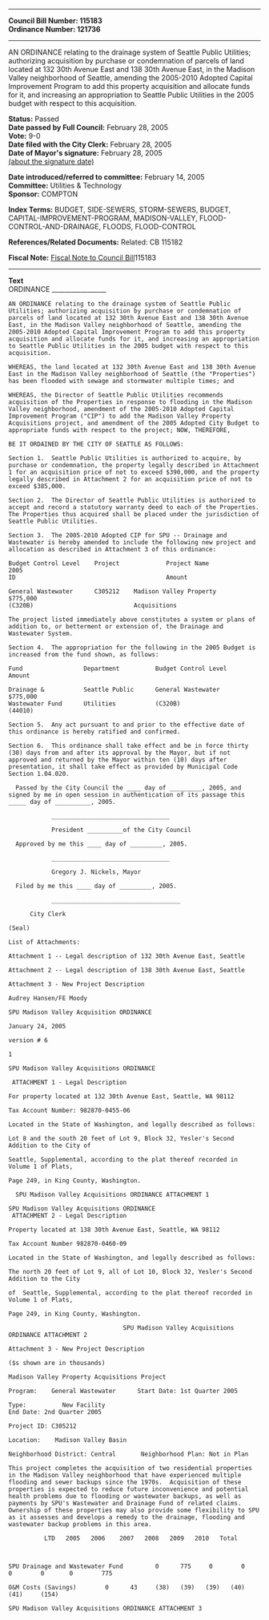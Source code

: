 * * * * *  
  
**Council Bill Number: [](#h0)[](#h2)115183**   
**Ordinance Number: 121736**  
  
* * * * *  
  
AN ORDINANCE relating to the drainage system of Seattle Public Utilities; authorizing acquisition by purchase or condemnation of parcels of land located at 132 30th Avenue East and 138 30th Avenue East, in the Madison Valley neighborhood of Seattle, amending the 2005-2010 Adopted Capital Improvement Program to add this property acquisition and allocate funds for it, and increasing an appropriation to Seattle Public Utilities in the 2005 budget with respect to this acquisition.  
  
**Status:** Passed   
**Date passed by Full Council:** February 28, 2005   
**Vote:** 9-0   
**Date filed with the City Clerk:** February 28, 2005   
**Date of Mayor's signature:** February 28, 2005   
[(about the signature date)](/~public/approvaldate.htm)   
  
  
**Date introduced/referred to committee:** February 14, 2005   
**Committee:** Utilities & Technology   
**Sponsor:** COMPTON   
  
**Index Terms:** BUDGET, SIDE-SEWERS, STORM-SEWERS, BUDGET, CAPITAL-IMPROVEMENT-PROGRAM, MADISON-VALLEY, FLOOD-CONTROL-AND-DRAINAGE, FLOODS, FLOOD-CONTROL  
  
**References/Related Documents:** Related: CB 115182  
  
**Fiscal Note:** [Fiscal Note to Council Bill](http://clerk.seattle.gov/~public/fnote/115183.htm)[](#h1)[](#h3)115183  
  
* * * * *  
  
**Text**  
    ORDINANCE _________________  
  
    AN ORDINANCE relating to the drainage system of Seattle Public  
    Utilities; authorizing acquisition by purchase or condemnation of  
    parcels of land located at 132 30th Avenue East and 138 30th Avenue  
    East, in the Madison Valley neighborhood of Seattle, amending the  
    2005-2010 Adopted Capital Improvement Program to add this property  
    acquisition and allocate funds for it, and increasing an appropriation  
    to Seattle Public Utilities in the 2005 budget with respect to this  
    acquisition.  
  
    WHEREAS, the land located at 132 30th Avenue East and 138 30th Avenue  
    East in the Madison Valley neighborhood of Seattle (the "Properties")  
    has been flooded with sewage and stormwater multiple times; and  
  
    WHEREAS, the Director of Seattle Public Utilities recommends  
    acquisition of the Properties in response to flooding in the Madison  
    Valley neighborhood, amendment of the 2005-2010 Adopted Capital  
    Improvement Program ("CIP") to add the Madison Valley Property  
    Acquisitions project, and amendment of the 2005 Adopted City Budget to  
    appropriate funds with respect to the project; NOW, THEREFORE,  
  
    BE IT ORDAINED BY THE CITY OF SEATTLE AS FOLLOWS:  
  
    Section 1.  Seattle Public Utilities is authorized to acquire, by  
    purchase or condemnation, the property legally described in Attachment  
    1 for an acquisition price of not to exceed $390,000, and the property  
    legally described in Attachment 2 for an acquisition price of not to  
    exceed $385,000.  
  
    Section 2.  The Director of Seattle Public Utilities is authorized to  
    accept and record a statutory warranty deed to each of the Properties.  
    The Properties thus acquired shall be placed under the jurisdiction of  
    Seattle Public Utilities.  
  
    Section 3.  The 2005-2010 Adopted CIP for SPU -- Drainage and  
    Wastewater is hereby amended to include the following new project and  
    allocation as described in Attachment 3 of this ordinance:  
  
    Budget Control Level    Project             Project Name             2005  
    ID                                          Amount  
  
    General Wastewater      C305212    Madison Valley Property           $775,000  
    (C320B)                            Acquisitions  
  
    The project listed immediately above constitutes a system or plans of  
    addition to, or betterment or extension of, the Drainage and  
    Wastewater System.  
  
    Section 4.  The appropriation for the following in the 2005 Budget is  
    increased from the fund shown, as follows:  
  
    Fund                 Department          Budget Control Level         Amount  
  
    Drainage &           Seattle Public      General Wastewater         $775,000  
    Wastewater Fund      Utilities           (C320B)  
    (44010)  
  
    Section 5.  Any act pursuant to and prior to the effective date of  
    this ordinance is hereby ratified and confirmed.  
  
    Section 6.  This ordinance shall take effect and be in force thirty  
    (30) days from and after its approval by the Mayor, but if not  
    approved and returned by the Mayor within ten (10) days after  
    presentation, it shall take effect as provided by Municipal Code  
    Section 1.04.020.  
  
      Passed by the City Council the ____ day of _________, 2005, and  
    signed by me in open session in authentication of its passage this  
    _____ day of __________, 2005.  
  
                _________________________________  
  
                President __________of the City Council  
  
      Approved by me this ____ day of _________, 2005.  
  
                _________________________________  
  
                Gregory J. Nickels, Mayor  
  
      Filed by me this ____ day of _________, 2005.  
  
                ____________________________________  
  
          City Clerk  
  
    (Seal)  
  
    List of Attachments:  
  
    Attachment 1 -- Legal description of 132 30th Avenue East, Seattle  
  
    Attachment 2 -- Legal description of 138 30th Avenue East, Seattle  
  
    Attachment 3 - New Project Description  
  
    Audrey Hansen/FE Moody  
  
    SPU Madison Valley Acquisition ORDINANCE  
  
    January 24, 2005  
  
    version # 6  
  
    1  
  
    SPU Madison Valley Acquisitions ORDINANCE  
  
     ATTACHMENT 1 - Legal Description  
  
    For property located at 132 30th Avenue East, Seattle, WA 98112  
  
    Tax Account Number: 982870-0455-06  
  
    Located in the State of Washington, and legally described as follows:  
  
    Lot 8 and the south 20 feet of Lot 9, Block 32, Yesler's Second  
    Addition to the City of  
  
    Seattle, Supplemental, according to the plat thereof recorded in  
    Volume 1 of Plats,  
  
    Page 249, in King County, Washington.  
  
      SPU Madison Valley Acquisitions ORDINANCE ATTACHMENT 1  
  
    SPU Madison Valley Acquisitions ORDINANCE  
     ATTACHMENT 2 - Legal Description  
  
    Property located at 138 30th Avenue East, Seattle, WA 98112  
  
    Tax Account Number 982870-0460-09  
  
    Located in the State of Washington, and legally described as follows:  
  
    The north 20 feet of Lot 9, all of Lot 10, Block 32, Yesler's Second Addition to the City  
  
    of  Seattle, Supplemental, according to the plat thereof recorded in Volume 1 of Plats,  
  
    Page 249, in King County, Washington.  
  
                                    SPU Madison Valley Acquisitions ORDINANCE ATTACHMENT 2  
  
    Attachment 3 - New Project Description  
  
    ($s shown are in thousands)  
  
    Madison Valley Property Acquisitions Project  
  
    Program:    General Wastewater      Start Date: 1st Quarter 2005  
  
    Type:          New Facility  
    End Date: 2nd Quarter 2005  
  
    Project ID: C305212  
  
    Location:    Madison Valley Basin  
  
    Neighborhood District: Central       Neighborhood Plan: Not in Plan  
  
    This project completes the acquisition of two residential properties  
    in the Madison Valley neighborhood that have experienced multiple  
    flooding and sewer backups since the 1970s.  Acquisition of these  
    properties is expected to reduce future inconvenience and potential  
    health problems due to flooding or wastewater backups, as well as  
    payments by SPU's Wastewater and Drainage Fund of related claims.  
    Ownership of these properties may also provide some flexibility to SPU  
    as it assesses and develops a remedy to the drainage, flooding and  
    wastewater backup problems in this area.  
  
              LTD   2005   2006    2007   2008   2009   2010   Total  
  
  
  
    SPU Drainage and Wastewater Fund         0      775     0        0  
    0        0       0        775  
  
    O&M Costs (Savings)        0      43     (38)   (39)   (39)   (40)  
    (41)     (154)  
  
    SPU Madison Valley Acquisitions ORDINANCE ATTACHMENT 3  
